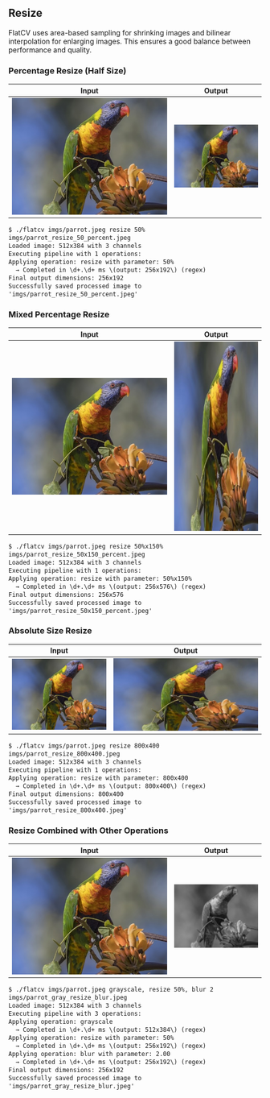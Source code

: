 ## Resize

FlatCV uses area-based sampling for shrinking images
and bilinear interpolation for enlarging images.
This ensures a good balance between performance and quality.


### Percentage Resize (Half Size)

Input | Output
------|--------
![](imgs/parrot.jpeg) | ![](imgs/parrot_resize_50_percent.jpeg)

```scrut
$ ./flatcv imgs/parrot.jpeg resize 50% imgs/parrot_resize_50_percent.jpeg
Loaded image: 512x384 with 3 channels
Executing pipeline with 1 operations:
Applying operation: resize with parameter: 50%
  → Completed in \d+.\d+ ms \(output: 256x192\) (regex)
Final output dimensions: 256x192
Successfully saved processed image to 'imgs/parrot_resize_50_percent.jpeg'
```


### Mixed Percentage Resize

Input | Output
------|--------
![](imgs/parrot.jpeg) | ![](imgs/parrot_resize_50x150_percent.jpeg)

```scrut
$ ./flatcv imgs/parrot.jpeg resize 50%x150% imgs/parrot_resize_50x150_percent.jpeg
Loaded image: 512x384 with 3 channels
Executing pipeline with 1 operations:
Applying operation: resize with parameter: 50%x150%
  → Completed in \d+.\d+ ms \(output: 256x576\) (regex)
Final output dimensions: 256x576
Successfully saved processed image to 'imgs/parrot_resize_50x150_percent.jpeg'
```


### Absolute Size Resize

Input | Output
------|--------
![](imgs/parrot.jpeg) | ![](imgs/parrot_resize_800x400.jpeg)

```scrut
$ ./flatcv imgs/parrot.jpeg resize 800x400 imgs/parrot_resize_800x400.jpeg
Loaded image: 512x384 with 3 channels
Executing pipeline with 1 operations:
Applying operation: resize with parameter: 800x400
  → Completed in \d+.\d+ ms \(output: 800x400\) (regex)
Final output dimensions: 800x400
Successfully saved processed image to 'imgs/parrot_resize_800x400.jpeg'
```


### Resize Combined with Other Operations

Input | Output
------|--------
![](imgs/parrot.jpeg) | ![](imgs/parrot_gray_resize_blur.jpeg)

```scrut
$ ./flatcv imgs/parrot.jpeg grayscale, resize 50%, blur 2 imgs/parrot_gray_resize_blur.jpeg
Loaded image: 512x384 with 3 channels
Executing pipeline with 3 operations:
Applying operation: grayscale
  → Completed in \d+.\d+ ms \(output: 512x384\) (regex)
Applying operation: resize with parameter: 50%
  → Completed in \d+.\d+ ms \(output: 256x192\) (regex)
Applying operation: blur with parameter: 2.00
  → Completed in \d+.\d+ ms \(output: 256x192\) (regex)
Final output dimensions: 256x192
Successfully saved processed image to 'imgs/parrot_gray_resize_blur.jpeg'
```
